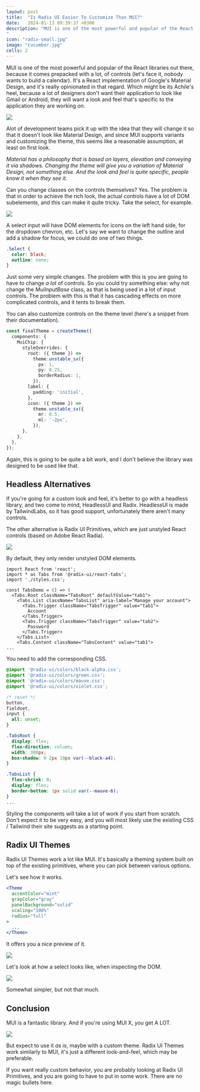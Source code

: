 ```yaml
---
layout: post
title:  "Is Radix UI Easier To Customize Than MUI?"
date:   2024-01-13 09:39:37 +0300
description: "MUI is one of the most powerful and popular of the React libraries out there, because it comes prepacked with a lot of controls (let’s face it, nobody wants to build a calendar). The idea behind it is it’s an implementation of Google’s Material Design, and it’s really opinionated in that regard, and herein lies one of its problems: a lot of designers don’t want their application to look like Gmail or Android, they will want a specific look and feel.
"
icon: "radix-small.jpg"
image: "cucumber.jpg"
cells: 2
---
```

MUI is one of the most powerful and popular of the React libraries out there, because it comes prepacked with a lot, of controls (let's face it, nobody wants to build a calendar). It's a React implementation of Google's Material Design, and it's really opinionated in that regard. Which might be its Achile's heel, because a lot of designers don't want their application to look like Gmail or Android, they will want a look and feel that's specific to the application they are working on. 

<img src="screen.jpg" class="img" />

Alot of development teams pick it up with the idea that they will change it so that it doesn't look like Material Design, and since MUI supports variants and customizing the theme, this seems like a reasonable assumption, at least on first look.

*Material has a philosophy that is based on layers, elevation and conveying it via shadows. Changing the theme will give you a variation of Material Design, not something else. And the look and feel is quite specific, people know it when they see it.*

Can you change classes on the controls themselves? Yes. The problem is that in order to achieve the rich look, the actual controls have a lot of DOM subelements, and this can make it quite tricky. Take the select, for example.

<img src="mui-select.jpg" class="img" />

A select input will have DOM elements for icons on the left hand side, for the dropdown chevron, etc. Let's say we want to change the outline and add a shadow for focus, we could do one of two things.

```css
.Select {
  color: black;
  outline: none;
}
```
Just some very simple changes. The problem with this is you are going to have to change *a lot* of controls. So you could try something else: why not change the *MuiInputBase* class, as that is being used in a lot of input controls. The problem with this is that it has cascading effects on more complicated controls, and it tents to break them.

You can also customize controls on the theme level (here's a snippet from their documentation).

```typescript
const finalTheme = createTheme({
  components: {
    MuiChip: {
      styleOverrides: {
        root: ({ theme }) =>
          theme.unstable_sx({
            px: 1,
            py: 0.25,
            borderRadius: 1,
          }),
        label: {
          padding: 'initial',
        },
        icon: ({ theme }) =>
          theme.unstable_sx({
            mr: 0.5,
            ml: '-2px',
          }),
      },
    },
  },
});
```

Again, this is going to be quite a bit work, and I don't believe the library was designed to be used like that.

## Headless Alternatives

If you're going for a custom look and feel, it's better to go with a headless library, and two come to mind, HeadlessUI and Radix. HeadlessUI is made by TailwindLabs, so it has good support, unfortunately there aren't many controls.

The other alternative is Radix UI Primitives, which are just unstyled React controls (based on Adobe React Radia).

<img src="tabs.jpg" class="img" />

By default, they only render unstyled DOM elements.

```tsx
import React from 'react';
import * as Tabs from '@radix-ui/react-tabs';
import './styles.css';

const TabsDemo = () => (
  <Tabs.Root className="TabsRoot" defaultValue="tab1">
    <Tabs.List className="TabsList" aria-label="Manage your account">
      <Tabs.Trigger className="TabsTrigger" value="tab1">
        Account
      </Tabs.Trigger>
      <Tabs.Trigger className="TabsTrigger" value="tab2">
        Password
      </Tabs.Trigger>
    </Tabs.List>
    <Tabs.Content className="TabsContent" value="tab1">
...
```

You need to add the corresponding CSS.

```css
@import '@radix-ui/colors/black-alpha.css';
@import '@radix-ui/colors/green.css';
@import '@radix-ui/colors/mauve.css';
@import '@radix-ui/colors/violet.css';

/* reset */
button,
fieldset,
input {
  all: unset;
}

.TabsRoot {
  display: flex;
  flex-direction: column;
  width: 300px;
  box-shadow: 0 2px 10px var(--black-a4);
}

.TabsList {
  flex-shrink: 0;
  display: flex;
  border-bottom: 1px solid var(--mauve-6);
}
...
```

Styling the components will take a lot of work if you start from scratch. Don't expect it to be very easy, and you will most likely use the existing CSS / Tailwind their site suggests as a starting point.

## Radix UI Themes

Radix UI Themes work a lot like MUI. It's basically a theming system built on top of the existing primitives, where you can pick between various options.

Let's see how it works.

```jsx
<Theme
  accentColor="mint"
  grayColor="gray"
  panelBackground="solid"
  scaling="100%"
  radius="full"
>
  ...
</Theme>
```

It offers you a nice preview of it.

<img src="preview.jpg" class="img" />

Let's look at how a select looks like, when inspecting the DOM.

<img src="radix-select.jpg" class="img" />

Somewhat simpler, but not that much.

## Conclusion

MUI is a fantastic library. And if you're using MUI X, you get A LOT.

<img src="mui-x.jpg" class="img" />

But expect to use it *as is*, maybe with a custom theme. Radix UI Themes work similarly to MUI, it's just a different look-and-feel, which may be preferable.

If you want really custom behavior, you are probably looking at Radix UI Primitives, and you are going to have to put in some work. There are no magic bullets here.